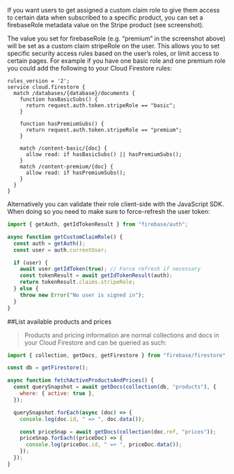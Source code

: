 If you want users to get assigned a custom claim role to give them access to certain data when subscribed to a specific product, you can set a firebaseRole metadata value on the Stripe product (see screenshot).

The value you set for firebaseRole (e.g. “premium” in the screenshot above) will be set as a custom claim stripeRole on the user. This allows you to set specific security access rules based on the user’s roles, or limit access to certain pages. For example if you have one basic role and one premium role you could add the following to your Cloud Firestore rules:
```node
rules_version = '2';
service cloud.firestore {
  match /databases/{database}/documents {
    function hasBasicSubs() {
      return request.auth.token.stripeRole == "basic";
    }

    function hasPremiumSubs() {
      return request.auth.token.stripeRole == "premium";
    }

    match /content-basic/{doc} {
      allow read: if hasBasicSubs() || hasPremiumSubs();
    }
    match /content-premium/{doc} {
      allow read: if hasPremiumSubs();
    }
  }
}
```

Alternatively you can validate their role client-side with the JavaScript SDK. When doing so you need to make sure to force-refresh the user token:
```jsx
import { getAuth, getIdTokenResult } from "firebase/auth";

async function getCustomClaimRole() {
  const auth = getAuth();
  const user = auth.currentUser;

  if (user) {
    await user.getIdToken(true); // Force refresh if necessary
    const tokenResult = await getIdTokenResult(auth);
    return tokenResult.claims.stripeRole;
  } else {
    throw new Error("No user is signed in");
  }
}
```
##List available products and prices
> Products and pricing information are normal collections and docs in your Cloud Firestore and can be queried as such:

```jsx
import { collection, getDocs, getFirestore } from "firebase/firestore";

const db = getFirestore();

async function fetchActiveProductsAndPrices() {
  const querySnapshot = await getDocs(collection(db, "products"), {
    where: { active: true },
  });

  querySnapshot.forEach(async (doc) => {
    console.log(doc.id, " => ", doc.data());

    const priceSnap = await getDocs(collection(doc.ref, "prices"));
    priceSnap.forEach((priceDoc) => {
      console.log(priceDoc.id, " => ", priceDoc.data());
    });
  });
}
```
